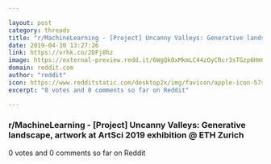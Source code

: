 ```yaml
---

layout: post
category: threads
title: "r/MachineLearning - [Project] Uncanny Valleys: Generative landscape, artwork at ArtSci 2019 exhibition @ ETH Zurich"
date: 2019-04-30 13:27:26
link: https://vrhk.co/2DFj8hz
image: https://external-preview.redd.it/6WgQk0xMkmLC44zOyCRcr3sTGzp6HmGgEr60z5H9yDw.jpg?auto=webp&s=bd2d9ec7b063b56a47ee996e6da996ea41b0931d
domain: reddit.com
author: "reddit"
icon: https://www.redditstatic.com/desktop2x/img/favicon/apple-icon-57x57.png
excerpt: "0 votes and 0 comments so far on Reddit"

---
```


### r/MachineLearning - [Project] Uncanny Valleys: Generative landscape, artwork at ArtSci 2019 exhibition @ ETH Zurich

0 votes and 0 comments so far on Reddit